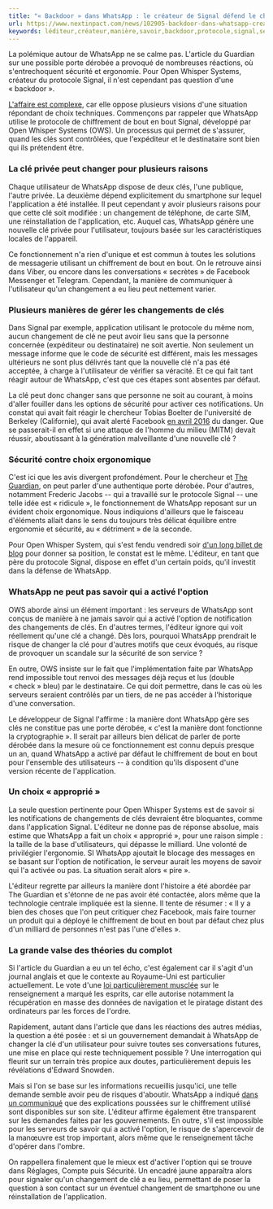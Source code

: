 ```yaml
---
title: "« Backdoor » dans WhatsApp : le créateur de Signal défend le choix ergonomique"
url: https://www.nextinpact.com/news/102905-backdoor-dans-whatsapp-createur-signal-defend-choix-ergonomique.htm
keywords: léditeur,créateur,manière,savoir,backdoor,protocole,signal,sécurité,dune,whatsapp,clé,défend,choix,bout,ergonomique
---
```

La polémique autour de WhatsApp ne se calme pas. L'article du Guardian sur une possible porte dérobée a provoqué de nombreuses réactions, où s'entrechoquent sécurité et ergonomie. Pour Open Whisper Systems, créateur du protocole Signal, il n'est cependant pas question d'une « backdoor ».

[L'affaire est complexe](https://www.nextinpact.com/news/102882-la-securite-whatsapp-en-question-porte-derobee-ou-choix-ergonomique.htm), car elle oppose plusieurs visions d'une situation répondant de choix techniques. Commençons par rappeler que WhatsApp utilise le protocole de chiffrement de bout en bout Signal, développé par Open Whisper Systems (OWS). Un processus qui permet de s'assurer, quand les clés sont contrôlées, que l'expéditeur et le destinataire sont bien qui ils prétendent être.

### La clé privée peut changer pour plusieurs raisons

Chaque utilisateur de WhatsApp dispose de deux clés, l'une publique, l'autre privée. La deuxième dépend explicitement du smartphone sur lequel l'application a été installée. Il peut cependant y avoir plusieurs raisons pour que cette clé soit modifiée : un changement de téléphone, de carte SIM, une réinstallation de l'application, etc. Auquel cas, WhatsApp génère une nouvelle clé privée pour l'utilisateur, toujours basée sur les caractéristiques locales de l'appareil.

Ce fonctionnement n'a rien d'unique et est commun à toutes les solutions de messagerie utilisant un chiffrement de bout en bout. On le retrouve ainsi dans Viber, ou encore dans les conversations « secrètes » de Facebook Messenger et Telegram. Cependant, la manière de communiquer à l'utilisateur qu'un changement a eu lieu peut nettement varier.

### Plusieurs manières de gérer les changements de clés

Dans Signal par exemple, application utilisant le protocole du même nom, aucun changement de clé ne peut avoir lieu sans que la personne concernée (expéditeur ou destinataire) ne soit avertie. Non seulement un message informe que le code de sécurité est différent, mais les messages ultérieurs ne sont plus délivrés tant que la nouvelle clé n'a pas été acceptée, à charge à l\'utilisateur de vérifier sa véracité. Et ce qui fait tant réagir autour de WhatsApp, c'est que ces étapes sont absentes par défaut.

La clé peut donc changer sans que personne ne soit au courant, à moins d'aller fouiller dans les options de sécurité pour activer ces notifications. Un constat qui avait fait réagir le chercheur Tobias Boelter de l'université de Berkeley (Californie), qui avait alerté Facebook [en avril 2016](https://tobi.rocks/2016/04/whats-app-retransmission-vulnerability/) du danger. Que se passerait-il en effet si une attaque de l'homme du milieu (MITM) devait réussir, aboutissant à la génération malveillante d'une nouvelle clé ?

### Sécurité contre choix ergonomique

C'est ici que les avis divergent profondément. Pour le chercheur et [The Guardian](https://www.theguardian.com/technology/2017/jan/13/whatsapp-backdoor-allows-snooping-on-encrypted-messages), on peut parler d'une authentique porte dérobée. Pour d'autres, notamment Frederic Jacobs -- qui a travaillé sur le protocole Signal -- une telle idée est « ridicule », le fonctionnement de WhatsApp reposant sur un évident choix ergonomique. Nous indiquions d'ailleurs que le faisceau d'éléments allait dans le sens du toujours très délicat équilibre entre ergonomie et sécurité, au « détriment » de la seconde.

Pour Open Whisper System, qui s'est fendu vendredi soir [d'un long billet de blog](https://whispersystems.org/blog/there-is-no-whatsapp-backdoor/) pour donner sa position, le constat est le même. L'éditeur, en tant que père du protocole Signal, dispose en effet d'un certain poids, qu'il investit dans la défense de WhatsApp.

### WhatsApp ne peut pas savoir qui a activé l\'option

OWS aborde ainsi un élément important : les serveurs de WhatsApp sont conçus de manière à ne jamais savoir qui a activé l'option de notification des changements de clés. En d'autres termes, l'éditeur ignore qui voit réellement qu'une clé a changé. Dès lors, pourquoi WhatsApp prendrait le risque de changer la clé pour d'autres motifs que ceux évoqués, au risque de provoquer un scandale sur la sécurité de son service ?

En outre, OWS insiste sur le fait que l'implémentation faite par WhatsApp rend impossible tout renvoi des messages déjà reçus et lus (double « check » bleu) par le destinataire. Ce qui doit permettre, dans le cas où les serveurs seraient contrôlés par un tiers, de ne pas accéder à l'historique d'une conversation.

Le développeur de Signal l'affirme : la manière dont WhatsApp gère ses clés ne constitue pas une porte dérobée, « c'est la manière dont fonctionne la cryptographie ». Il serait par ailleurs bien délicat de parler de porte dérobée dans la mesure où ce fonctionnement est connu depuis presque un an, quand WhatsApp a activé par défaut le chiffrement de bout en bout pour l'ensemble des utilisateurs -- à condition qu'ils disposent d'une version récente de l'application.

### Un choix « approprié »

La seule question pertinente pour Open Whisper Systems est de savoir si les notifications de changements de clés devraient être bloquantes, comme dans l'application Signal. L'éditeur ne donne pas de réponse absolue, mais estime que WhatsApp a fait un choix « approprié », pour une raison simple : la taille de la base d\'utilisateurs, qui dépasse le milliard. Une volonté de privilégier l'ergonomie. SI WhatsApp ajoutait le blocage des messages en se basant sur l'option de notification, le serveur aurait les moyens de savoir qui l'a activée ou pas. La situation serait alors « pire ».

L'éditeur regrette par ailleurs la manière dont l'histoire a été abordée par The Guardian et s'étonne de ne pas avoir été contactée, alors même que la technologie centrale impliquée est la sienne. Il tente de résumer : « Il y a bien des choses que l'on peut critiquer chez Facebook, mais faire tourner un produit qui a déployé le chiffrement de bout en bout par défaut chez plus d'un milliard de personnes n'est pas l'une d'elles ».

### La grande valse des théories du complot

Si l'article du Guardian a eu un tel écho, c'est également car il s'agit d'un journal anglais et que le contexte au Royaume-Uni est particulier actuellement. Le vote d'une [loi particulièrement musclée](https://www.nextinpact.com/news/102196-le-parlement-britannique-adopte-loi-renseignement-tres-musclee.htm) sur le renseignement a marqué les esprits, car elle autorise notamment la récupération en masse des données de navigation et le piratage distant des ordinateurs par les forces de l'ordre.

Rapidement, autant dans l'article que dans les réactions des autres médias, la question a été posée : et si un gouvernement demandait à WhatsApp de changer la clé d'un utilisateur pour suivre toutes ses conversations futures, une mise en place qui reste techniquement possible ? Une interrogation qui fleurit sur un terrain très propice aux doutes, particulièrement depuis les révélations d'Edward Snowden.

Mais si l'on se base sur les informations recueillis jusqu'ici, une telle demande semble avoir peu de risques d'aboutir. WhatsApp a indiqué [dans un communiqué](http://arstechnica.com/security/2017/01/whatsapp-and-friends-take-umbrage-at-report-its-crypto-is-backdoored/) que des explications poussées sur le chiffrement utilisé sont disponibles sur son site. L'éditeur affirme également être transparent sur les demandes faites par les gouvernements. En outre, s'il est impossible pour les serveurs de savoir qui a activé l'option, le risque de s'apercevoir de la manœuvre est trop important, alors même que le renseignement tâche d'opérer dans l'ombre.

On rappellera finalement que le mieux est d'activer l'option qui se trouve dans Réglages, Compte puis Sécurité. Un encadré jaune apparaîtra alors pour signaler qu'un changement de clé a eu lieu, permettant de poser la question à son contact sur un éventuel changement de smartphone ou une réinstallation de l'application.
